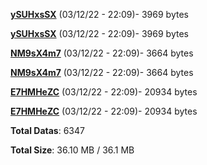 [**ySUHxsSX**](/data/ySUHxsSX.txt) (03/12/22 - 22:09)- 3969 bytes

[**ySUHxsSX**](/data/ySUHxsSX.txt) (03/12/22 - 22:09)- 3969 bytes

[**NM9sX4m7**](/data/NM9sX4m7.txt) (03/12/22 - 22:09)- 3664 bytes

[**NM9sX4m7**](/data/NM9sX4m7.txt) (03/12/22 - 22:09)- 3664 bytes

[**E7HMHeZC**](/data/E7HMHeZC.txt) (03/12/22 - 22:09)- 20934 bytes

[**E7HMHeZC**](/data/E7HMHeZC.txt) (03/12/22 - 22:09)- 20934 bytes

**Total Datas**: 6347

**Total Size**: 36.10 MB / 36.1 MB
